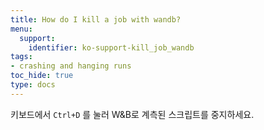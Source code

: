 ```yaml
---
title: How do I kill a job with wandb?
menu:
  support:
    identifier: ko-support-kill_job_wandb
tags:
- crashing and hanging runs
toc_hide: true
type: docs
---
```


키보드에서 `Ctrl+D` 를 눌러 W\&B로 계측된 스크립트를 중지하세요.
